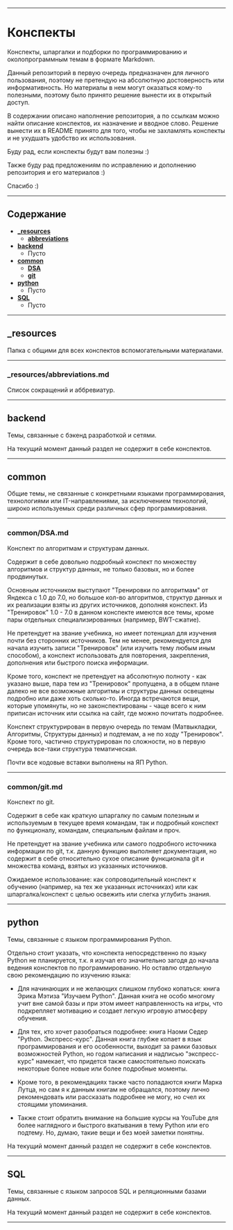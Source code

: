________________________________________________________________________

# Конспекты #

Конспекты, шпаргалки и подборки по программированию и околопрограммным
темам в формате Markdown.

Данный репозиторий в первую очередь предназначен для личного
пользования, поэтому не претендую на абсолютную достоверность или
информативность. Но материалы в нем могут оказаться кому-то полезными,
поэтому было принято решение вынести их в открытый доступ.

В содержании описано наполнение репозитория, а по ссылкам можно найти
описание конспектов, их назначение и вводное слово. Решение вынести их в
README принято для того, чтобы не захламлять конспекты и не ухудшать
удобство их использования.

Буду рад, если конспекты будут вам полезны :)

Также буду рад предложениям по исправлению и дополнению репозитория и
его материалов :)

Спасибо :)
________________________________________________________________________

## Содержание ##

- **[_resources](#anchor_resources)**
    - **[abbreviations](#anchor_abbreviations)**
- **[backend](#anchor_backend)**
    - Пусто
- **[common](#anchor_common)**
    - **[DSA](#anchor_dsa)**
    - **[git](#anchor_git)**
- **[python](#anchor_python)**
    - Пусто
- **[SQL](#anchor_sql)**
    - Пусто
________________________________________________________________________

## _resources ##
<a id="anchor_resources"></a>

Папка с общими для всех конспектов вспомогательными материалами.
________________________________________________________________________

### _resources/abbreviations.md ###
<a id="anchor_abbreviations"></a>

Список сокращений и аббревиатур.
________________________________________________________________________

## backend ##
<a id="anchor_backend"></a>

Темы, связанные с бэкенд разработкой и сетями.

На текущий момент данный раздел не содержит в себе конспектов.
________________________________________________________________________

## common ##
<a id="anchor_common"></a>

Общие темы, не связанные с конкретными языками программирования,
технологиями или IT-направлениями, за исключением технологий, широко
используемых среди различных сфер программирования.
________________________________________________________________________

### common/DSA.md ###
<a id="anchor_dsa"></a>

Конспект по алгоритмам и структурам данных.

Содержит в себе довольно подробный конспект по множеству алгоритмов и
структур данных, не только базовых, но и более продвинутых.

Основным источником выступают "Тренировки по алгоритмам" от Яндекса с
1.0 до 7.0, но большое кол-во алгоритмов, структур данных и их
реализации взяты из других источников, дополняя конспект. Из
"Тренировок" 1.0 - 7.0 в данном конспекте имеются все темы, кроме пары
отдельных специализированных (например, BWT-сжатие).

Не претендует на звание учебника, но имеет потенциал для изучения почти
без сторонних источников. Тем не менее, рекомендуется для начала
изучить записи "Тренировок" (или изучить тему любым иным способом), а
конспект использовать для повторения, закрепления, дополнения или
быстрого поиска информации.

Кроме того, конспект не претендует на абсолютную полноту - как указано
выше, пара тем из "Тренировок" пропущена, а в общем плане далеко не все
возможные алгоритмы и структуры данных освещены подробно или даже хоть
сколько-то. Иногда встречаются вещи, которые упомянуты, но не
законспектированы - чаще всего к ним приписан источник или ссылка на
сайт, где можно почитать подробнее.

Конспект структурирован в первую очередь по темам (Матвыкладки,
Алгоритмы, Структуры данных) и подтемам, а не по ходу "Тренировок".
Кроме того, частично структурирован по сложности, но в первую очередь
все-таки структура тематическая.

Почти все кодовые вставки выполнены на ЯП Python.
________________________________________________________________________

### common/git.md ###
<a id="anchor_git"></a>

Конспект по git.

Содержит в себе как краткую шпаргалку по самым полезным и используемым в
текущее время командам, так и подробный конспект по функционалу,
командам, специальным файлам и проч.

Не претендует на звание учебника или самого подробного источника
информации по git, т.к. данную функцию выполняет документация, но
содержит в себе относительно сухое описание функционала git и множества
команд, взятых из указанных источников.

Ожидаемое использование: как сопроводительный конспект к обучению
(например, на тех же указанных источниках) или как шпаргалка/конспект с
целью освежить или слегка углубить знания.
________________________________________________________________________

## python ##
<a id="anchor_python"></a>

Темы, связанные с языком программирования Python.

Отдельно стоит указать, что конспекта непосредственно по языку Python не
планируется, т.к. я изучал его значительно загодя до начала ведения
конспектов по программированию. Но оставлю отдельную свою рекомендацию
по изучению языка:

- Для начинающих и не желающих слишком глубоко копаться: книга Эрика
    Мэтиза "Изучаем Python". Данная книга не особо многому учит вне
    самой базы и при этом имеет направленность на игры, что подкрепляет
    мотивацию и создает легкую игровую атмосферу обучения.

- Для тех, кто хочет разобраться подробнее: книга Наоми Седер "Python.
    Экспресс-курс". Данная книга глубже копает в язык программирования и
    его особенности, выходит за рамки базовых возможностей Python, но
    годом написания и надписью "экспресс-курс" намекает, что придется
    также самостоятельно поискать некоторые более новые или более
    подробные моменты.

- Кроме того, в рекомендациях также часто попадаются книги Марка Лутца,
    но сам я к данным книгам не обращался, поэтому лично рекомендовать
    или рассказать подробнее не могу, но счел их стоящими упоминания.

- Также стоит обратить внимание на большие курсы на YouTube для более
    наглядного и быстрого вкатывания в тему Python или его подтему. Но,
    думаю, такие вещи и без моей заметки понятны.

На текущий момент данный раздел не содержит в себе конспектов.
________________________________________________________________________

## SQL ##
<a id="anchor_sql"></a>

Темы, связанные с языком запросов SQL и реляционными базами данных.

На текущий момент данный раздел не содержит в себе конспектов.
________________________________________________________________________
